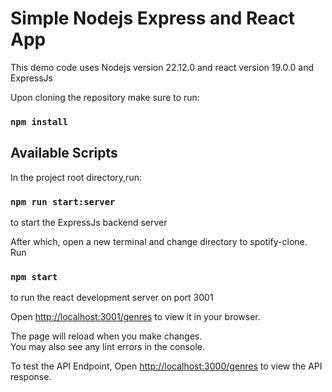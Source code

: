 # Simple Nodejs Express and React App

This demo code uses Nodejs version 22.12.0 and react version 19.0.0 and ExpressJs

Upon cloning the repository make sure to run: 
### `npm install`

## Available Scripts

In the project root directory,run:

### `npm run start:server`

to start the ExpressJs backend server 

After which, open a new terminal and change directory to spotify-clone. Run 

### `npm start` 

to run the react development server on port 3001 

Open [http://localhost:3001/genres](http://localhost:3001/genres) to view it in your browser.

The page will reload when you make changes.\
You may also see any lint errors in the console.

To test the API Endpoint, Open [http://localhost:3000/genres](http://localhost:3000/genres) to view the API response. 

